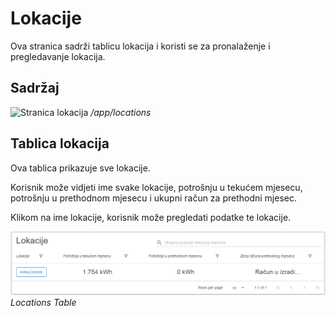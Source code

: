 # Lokacije

Ova stranica sadrži tablicu lokacija i koristi se za pronalaženje i
pregledavanje lokacija.

## Sadržaj

![Stranica lokacija](../../assets/location-page.png) _/app/locations_

## Tablica lokacija

Ova tablica prikazuje sve lokacije.

Korisnik može vidjeti ime svake lokacije, potrošnju u tekućem mjesecu, potrošnju
u prethodnom mjesecu i ukupni račun za prethodni mjesec.

Klikom na ime lokacije, korisnik može pregledati podatke te lokacije.

![Tablica lokacija](../../assets/locations-table.png) _Locations Table_
